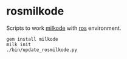 # rosmilkode
Scripts to work [milkode](http://milkode.ongaeshi.me/) with [ros](http://ros.org) environment.

```
gem install milkode
milk init
./bin/update_rosmilkode.py
```
